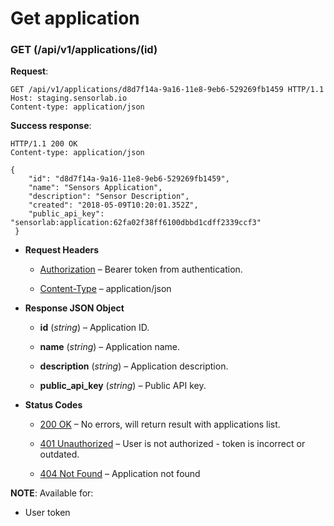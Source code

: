 # Get application


### GET (/api/v1/applications/(id)
**Request**:

```
GET /api/v1/applications/d8d7f14a-9a16-11e8-9eb6-529269fb1459 HTTP/1.1
Host: staging.sensorlab.io
Content-type: application/json
```

**Success response**:

```
HTTP/1.1 200 OK
Content-type: application/json

{
    "id": "d8d7f14a-9a16-11e8-9eb6-529269fb1459",
    "name": "Sensors Application",
    "description": "Sensor Description",
    "created": "2018-05-09T10:20:01.352Z",
    "public_api_key": "sensorlab:application:62fa02f38ff6100dbbd1cdff2339ccf3"
 }
```


* **Request Headers**

    
    * [Authorization](https://tools.ietf.org/html/rfc7235#section-4.2) – Bearer token from authentication.


    * [Content-Type](https://tools.ietf.org/html/rfc7231#section-3.1.1.5) – application/json



* **Response JSON Object**

    
    * **id** (*string*) – Application ID.


    * **name** (*string*) – Application name.


    * **description** (*string*) – Application description.


    * **public_api_key** (*string*) – Public API key.



* **Status Codes**

    
    * [200 OK](http://www.w3.org/Protocols/rfc2616/rfc2616-sec10.html#sec10.2.1) – No errors, will return result with applications list.


    * [401 Unauthorized](http://www.w3.org/Protocols/rfc2616/rfc2616-sec10.html#sec10.4.2) – User is not authorized - token is incorrect or outdated.


    * [404 Not Found](http://www.w3.org/Protocols/rfc2616/rfc2616-sec10.html#sec10.4.5) – Application not found


**NOTE**: Available for:


* User token
